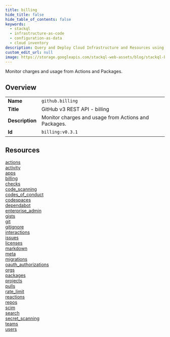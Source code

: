 ```yaml
---
title: billing
hide_title: false
hide_table_of_contents: false
keywords:
  - stackql
  - infrastructure-as-code
  - configuration-as-data
  - cloud inventory
description: Query and Deploy Cloud Infrastructure and Resources using SQL
custom_edit_url: null
image: https://storage.googleapis.com/stackql-web-assets/blog/stackql-blog-post-featured-image.png
---
```

Monitor charges and usage from Actions and Packages.  
    

## Overview
<table><tbody>
<tr><td><b>Name</b></td><td><code>github.billing</code></td></tr>
<tr><td><b>Title</b></td><td>GitHub v3 REST API - billing</td></tr>
<tr><td><b>Description</b></td><td>Monitor charges and usage from Actions and Packages.</td></tr>
<tr><td><b>Id</b></td><td><code>billing:v0.3.1</code></td></tr>
</tbody></table>

## Resources
<div class="row">
<div class="providerDocColumn">
<a href="/docs/providers/github/billing/actions/index.md">actions</a><br />
<a href="/docs/providers/github/billing/activity/index.md">activity</a><br />
<a href="/docs/providers/github/billing/apps/index.md">apps</a><br />
<a href="/docs/providers/github/billing/billing/index.md">billing</a><br />
<a href="/docs/providers/github/billing/checks/index.md">checks</a><br />
<a href="/docs/providers/github/billing/code_scanning/index.md">code_scanning</a><br />
<a href="/docs/providers/github/billing/codes_of_conduct/index.md">codes_of_conduct</a><br />
<a href="/docs/providers/github/billing/codespaces/index.md">codespaces</a><br />
<a href="/docs/providers/github/billing/dependabot/index.md">dependabot</a><br />
<a href="/docs/providers/github/billing/enterprise_admin/index.md">enterprise_admin</a><br />
<a href="/docs/providers/github/billing/gists/index.md">gists</a><br />
<a href="/docs/providers/github/billing/git/index.md">git</a><br />
<a href="/docs/providers/github/billing/gitignore/index.md">gitignore</a><br />
<a href="/docs/providers/github/billing/interactions/index.md">interactions</a><br />
<a href="/docs/providers/github/billing/issues/index.md">issues</a><br />
<a href="/docs/providers/github/billing/licenses/index.md">licenses</a><br />
</div>
<div class="providerDocColumn">
<a href="/docs/providers/github/billing/markdown/index.md">markdown</a><br />
<a href="/docs/providers/github/billing/meta/index.md">meta</a><br />
<a href="/docs/providers/github/billing/migrations/index.md">migrations</a><br />
<a href="/docs/providers/github/billing/oauth_authorizations/index.md">oauth_authorizations</a><br />
<a href="/docs/providers/github/billing/orgs/index.md">orgs</a><br />
<a href="/docs/providers/github/billing/packages/index.md">packages</a><br />
<a href="/docs/providers/github/billing/projects/index.md">projects</a><br />
<a href="/docs/providers/github/billing/pulls/index.md">pulls</a><br />
<a href="/docs/providers/github/billing/rate_limit/index.md">rate_limit</a><br />
<a href="/docs/providers/github/billing/reactions/index.md">reactions</a><br />
<a href="/docs/providers/github/billing/repos/index.md">repos</a><br />
<a href="/docs/providers/github/billing/scim/index.md">scim</a><br />
<a href="/docs/providers/github/billing/search/index.md">search</a><br />
<a href="/docs/providers/github/billing/secret_scanning/index.md">secret_scanning</a><br />
<a href="/docs/providers/github/billing/teams/index.md">teams</a><br />
<a href="/docs/providers/github/billing/users/index.md">users</a><br />
</div>
</div>
